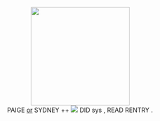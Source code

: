 <p align="center">
<img width="225" hight="225" src= "https://media.discordapp.net/attachments/1075115812173652059/1193454629749522442/Untitled439_20240107022231.jpg"
  </p>
<br> <bold>PAIGE</bold> <a href="https://pronouns.cc/@lovepaige">or</a> SYDNEY <bold>++</bold> <img src="https://caterpie.crd.co/assets/images/gallery20/f5ebc3b7.gif?v=31fdc6f6"> <bold>DID</bold> sys
, READ RENTRY .
